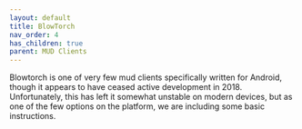 ```yaml
---
layout: default
title: BlowTorch
nav_order: 4
has_children: true
parent: MUD Clients
---
```


Blowtorch is one of very few mud clients specifically written for Android, though it appears to have ceased active development in 2018. Unfortunately, this has left it somewhat unstable on modern devices, but as one of the few options on the platform, we are including some basic instructions.